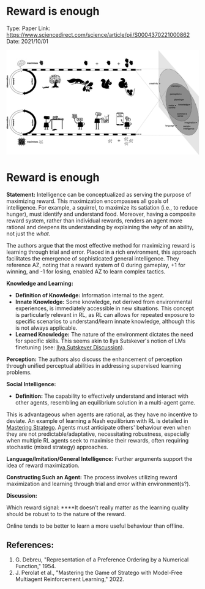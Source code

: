 # Reward is enough

Type: Paper
Link: https://www.sciencedirect.com/science/article/pii/S0004370221000862
Date: 2021/10/01

![Untitled](Reward%20is%20enough%207124d06520804f9dab3525e2eb6550bb/Untitled.png)

# Reward is enough

**Statement:** Intelligence can be conceptualized as serving the purpose of maximizing reward. This maximization encompasses all goals of intelligence. For example, a squirrel, to maximize its satiation (i.e., to reduce hunger), must identify and understand food. Moreover, having a composite reward system, rather than individual rewards, renders an agent more rational and deepens its understanding by explaining the *why* of an ability, not just the *what*.

The authors argue that the most effective method for maximizing reward is learning through trial and error. Placed in a rich environment, this approach facilitates the emergence of sophisticated general intelligence. They reference AZ, noting that a reward system of 0 during gameplay, +1 for winning, and -1 for losing, enabled AZ to learn complex tactics.

**Knowledge and Learning:**

- **Definition of Knowledge:** Information internal to the agent.
- **Innate Knowledge:** Some knowledge, not derived from environmental experiences, is immediately accessible in new situations. This concept is particularly relevant in RL, as RL can allows for repeated exposure to specific scenarios to understand/learn innate knowledge, although this is not always applicable.
- **Learned Knowledge:** The nature of the environment dictates the need for specific skills. This seems akin to Ilya Sutskever's notion of LMs finetuning (see: [Ilya Sutskever Discussion](https://github.com/LounesMD/ReinforcementLearning/blob/main/WebPages/Discussion%20Ilya%20x%20Jensen%2073db3112e6e34b4896dc9b97cc9ae961.md)).

**Perception:**
The authors also discuss the enhancement of perception through unified perceptual abilities in addressing supervised learning problems.

**Social Intelligence:**

- **Definition:** The capability to effectively understand and interact with other agents, resembling an equilibrium solution in a multi-agent game.

This is advantageous when agents are rational, as they have no incentive to deviate. An example of learning a Nash equilibrium with RL is detailed in [Mastering Stratego](https://github.com/LounesMD/ReinforcementLearning/blob/main/WebPages/(DeepNash)%20Mastering%20the%20game%20of%20Stratego%20with%20mod%20b064bddef212485db6f72bd3c67afd49.md). Agents must anticipate others' behaviour even when they are not predictable/adaptative, necessitating robustness, especially when multiple RL agents seek to maximise their rewards, often requiring stochastic (mixed strategy) approaches.

**Language/Imitation/General Intelligence:**
Further arguments support the idea of reward maximization.

**Constructing Such an Agent:**
The process involves utilizing reward maximization and learning through trial and error within environment(s?).

**Discussion:**

Which reward signal: ****It doesn’t really matter as the learning quality should be robust to to the nature of the reward.

Online tends to be better to learn a more useful behaviour than offline.

## References:

1. G. Debreu, "Representation of a Preference Ordering by a Numerical Function," 1954.
2. J. Perolat et al., "Mastering the Game of Stratego with Model-Free Multiagent Reinforcement Learning," 2022.